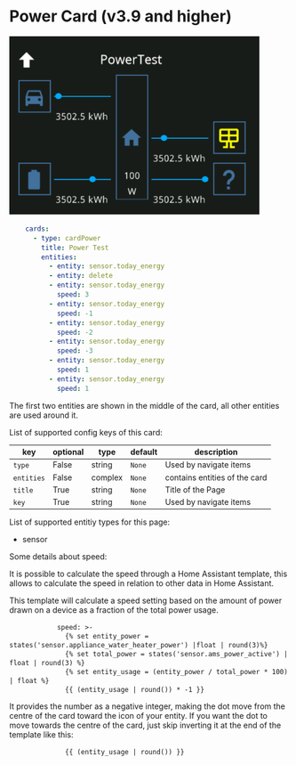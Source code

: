 # Power Card (v3.9 and higher)

![card-power](img/card-power.png)

```yaml
    cards:
      - type: cardPower
        title: Power Test
        entities:
          - entity: sensor.today_energy
          - entity: delete
          - entity: sensor.today_energy
            speed: 3
          - entity: sensor.today_energy
            speed: -1
          - entity: sensor.today_energy
            speed: -2
          - entity: sensor.today_energy
            speed: -3
          - entity: sensor.today_energy
            speed: 1
          - entity: sensor.today_energy
            speed: 1
```

The first two entities are shown in the middle of the card, all other entities are used around it.

List of supported config keys of this card:

key | optional | type | default | description
-- | -- | -- | -- | --
`type` | False | string | `None` | Used by navigate items
`entities` | False | complex | `None` | contains entities of the card
`title` | True | string | `None` | Title of the Page 
`key` | True | string | `None` | Used by navigate items

List of supported entitiy types for this page:

- sensor

Some details about speed:

It is possible to calculate the speed through a Home Assistant template, this allows to calculate the speed in relation to other data in Home Assistant.

This template will calculate a speed setting based on the amount of power drawn on a device as a fraction of the total power usage.
```
            speed: >-
              {% set entity_power = states('sensor.appliance_water_heater_power') |float | round(3)%}
              {% set total_power = states('sensor.ams_power_active') | float | round(3) %}
              {% set entity_usage = (entity_power / total_power * 100) | float %}
              {{ (entity_usage | round()) * -1 }}
```
It provides the number as a negative integer, making the dot move from the centre of the card toward the icon of your entity. If you want the dot to move towards the centre of the card, just skip inverting it at the end of the template like this:
```
              {{ (entity_usage | round()) }}
```
